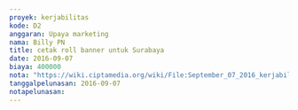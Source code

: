 ```yaml
---
proyek: kerjabilitas
kode: D2
anggaran: Upaya marketing
nama: Billy PN
title: cetak roll banner untuk Surabaya
date: 2016-09-07
biaya: 400000
nota: "https://wiki.ciptamedia.org/wiki/File:September_07_2016_kerjabilitas_D2_banner_billy.jpg"
tanggalpelunasan: 2016-09-07
notapelunasan:
---
```

